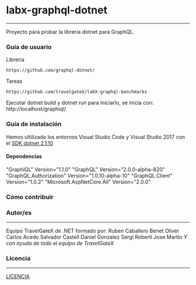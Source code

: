 # labx-graphql-dotnet

---
Proyecto para probar la librería dotnet para GraphQL.


### Guía de usuario

Librería
```
https://github.com/graphql-dotnet/
```

Tareas
```
https://github.com/travelgateX/labX-graphql-benchmarks
```

Ejecutar dotnet build y dotnet run para iniciarlo, se inicia con: http://localhost/graphiql/
 	
### Guía de instalación

Hemos ultilizado los entornos Visual Studio Code y Visual Studio 2017 con el [SDK dotnet 2.1.10](https://www.microsoft.com/net/download/windows)


#### Dependencias

"GraphiQL" Version="1.1.0"
"GraphQL" Version="2.0.0-alpha-820"
"GraphQL.Authorization" Version="1.0.10-alpha-10"
"GraphQL.Client" Version="1.0.2"
"Microsoft.AspNetCore.All" Version="2.0.0"

### Cómo contribuir


### Autor/es
---
Equipo TravelGateX de .NET formado por:
Ruben Caballero
Benet Oliver
Carlos Acedo
Salvador Castell
Daniel Gonzalez
Sergi Roberti
Jose Martin
*Y con ayuda de todo el equipo de TravelGateX*

### Licencia 
---
[LICENCIA](https://github.com/travelgateX/labX-graphql-dotnet)
